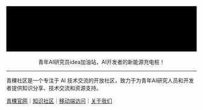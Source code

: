 <img src="./staic/Logo-3.gif">

<p align="center">青年AI研究员idea加油站，AI开发者的新能源充电桩！</p>

----

青稞社区是一个专注于 AI 技术交流的开放社区，致力于为青年AI研究人员和开发者提供知识分享、技术交流和资源支持。


[青稞官网](https://qingkeai.online)｜[知识社区](http://qingkeai.online/categories/talk)｜[移动端访问](https://appodzjvyp51702.h5.xiaoeknow.com)｜[关于我们](https://qingkelab.feishu.cn/wiki/SyGlwuAjriVCOokxcXRckwC7nYU)

